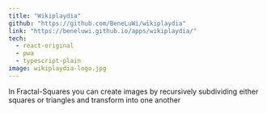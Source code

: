 ```yaml
---
title: "Wikiplaydia"
github: "https://github.com/BeneLuWi/wikiplaydia"
link: "https://beneluwi.github.io/apps/wikiplaydia/"
tech:
  - react-original
  - pwa
  - typescript-plain
image: wikiplaydia-logo.jpg
---
```


In Fractal-Squares you can create images by recursively subdividing either squares or triangles and transform into one another
